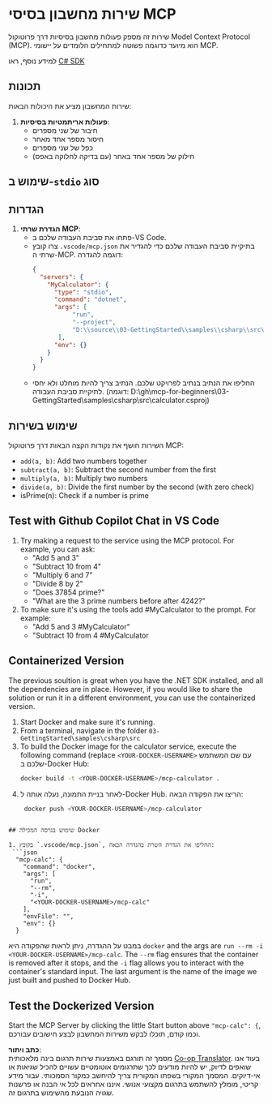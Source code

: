 <!--
CO_OP_TRANSLATOR_METADATA:
{
  "original_hash": "0f7a188d6cb4c18fc83e44fede4cadb1",
  "translation_date": "2025-05-17T13:01:46+00:00",
  "source_file": "03-GettingStarted/samples/csharp/README.md",
  "language_code": "he"
}
-->
# שירות מחשבון בסיסי MCP

שירות זה מספק פעולות מחשבון בסיסיות דרך פרוטוקול Model Context Protocol (MCP). הוא מיועד כדוגמה פשוטה למתחילים הלומדים על יישומי MCP.

למידע נוסף, ראו [C# SDK](https://github.com/modelcontextprotocol/csharp-sdk)

## תכונות

שירות המחשבון מציע את היכולות הבאות:

1. **פעולות אריתמטיות בסיסיות**:
   - חיבור של שני מספרים
   - חיסור מספר אחד מאחר
   - כפל של שני מספרים
   - חילוק של מספר אחד באחר (עם בדיקה לחלוקה באפס)

## שימוש ב-`stdio` סוג

## הגדרות

1. **הגדרת שרתי MCP**:
   - פתחו את סביבת העבודה שלכם ב-VS Code.
   - צרו קובץ `.vscode/mcp.json` בתיקיית סביבת העבודה שלכם כדי להגדיר את שרתי ה-MCP. דוגמה להגדרה:
     ```json
     {
       "servers": {
         "MyCalculator": {
           "type": "stdio",
           "command": "dotnet",
           "args": [
                "run",
                "--project",
                "D:\\source\\03-GettingStarted\\samples\\csharp\\src\\calculator.csproj"
            ],
           "env": {}
         }
       }
     }
     ```
   - החליפו את הנתיב בנתיב לפרויקט שלכם. הנתיב צריך להיות מוחלט ולא יחסי לתיקיית סביבת העבודה. (דוגמה: D:\\gh\\mcp-for-beginners\\03-GettingStarted\\samples\\csharp\\src\\calculator.csproj)

## שימוש בשירות

השירות חושף את נקודות הקצה הבאות דרך פרוטוקול MCP:

- `add(a, b)`: Add two numbers together
- `subtract(a, b)`: Subtract the second number from the first
- `multiply(a, b)`: Multiply two numbers
- `divide(a, b)`: Divide the first number by the second (with zero check)
- isPrime(n): Check if a number is prime

## Test with Github Copilot Chat in VS Code

1. Try making a request to the service using the MCP protocol. For example, you can ask:
   - "Add 5 and 3"
   - "Subtract 10 from 4"
   - "Multiply 6 and 7"
   - "Divide 8 by 2"
   - "Does 37854 prime?"
   - "What are the 3 prime numbers before after 4242?"
2. To make sure it's using the tools add #MyCalculator to the prompt. For example:
   - "Add 5 and 3 #MyCalculator"
   - "Subtract 10 from 4 #MyCalculator


## Containerized Version

The previous soultion is great when you have the .NET SDK installed, and all the dependencies are in place. However, if you would like to share the solution or run it in a different environment, you can use the containerized version.

1. Start Docker and make sure it's running.
1. From a terminal, navigate in the folder `03-GettingStarted\samples\csharp\src` 
1. To build the Docker image for the calculator service, execute the following command (replace `<YOUR-DOCKER-USERNAME>` עם שם המשתמש שלכם ב-Docker Hub:
   ```bash
   docker build -t <YOUR-DOCKER-USERNAME>/mcp-calculator .
   ``` 
1. לאחר בניית התמונה, נעלה אותה ל-Docker Hub. הריצו את הפקודה הבאה:
   ```bash
    docker push <YOUR-DOCKER-USERNAME>/mcp-calculator
  ```

## שימוש בגרסה המכילה Docker

1. בקובץ `.vscode/mcp.json`, החליפו את הגדרת השרת בהגדרה הבאה:
   ```json
    "mcp-calc": {
      "command": "docker",
      "args": [
        "run",
        "--rm",
        "-i",
        "<YOUR-DOCKER-USERNAME>/mcp-calc"
      ],
      "envFile": "",
      "env": {}
    }
   ```
   במבט על ההגדרה, ניתן לראות שהפקודה היא `docker` and the args are `run --rm -i <YOUR-DOCKER-USERNAME>/mcp-calc`. The `--rm` flag ensures that the container is removed after it stops, and the `-i` flag allows you to interact with the container's standard input. The last argument is the name of the image we just built and pushed to Docker Hub.

## Test the Dockerized Version

Start the MCP Server by clicking the little Start button above `"mcp-calc": {`, וכמו קודם, תוכלו לבקש משירות המחשבון לבצע חישובים עבורכם.

**כתב ויתור**:  
מסמך זה תורגם באמצעות שירות תרגום בינה מלאכותית [Co-op Translator](https://github.com/Azure/co-op-translator). בעוד אנו שואפים לדיוק, יש להיות מודעים לכך שתרגומים אוטומטיים עשויים להכיל שגיאות או אי-דיוקים. המסמך המקורי בשפתו המקורית צריך להיחשב כמקור הסמכותי. עבור מידע קריטי, מומלץ להשתמש בתרגום מקצועי אנושי. איננו אחראים לכל אי הבנה או פרשנות שגויה הנובעת מהשימוש בתרגום זה.